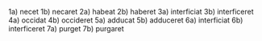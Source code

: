 1a) necet
1b) necaret
2a) habeat
2b) haberet
3a) interficiat
3b) interficeret
4a) occidat
4b) occideret
5a) adducat
5b) adduceret
6a) interficiat
6b) interficeret
7a) purget
7b) purgaret
